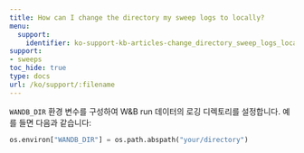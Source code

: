 ```yaml
---
title: How can I change the directory my sweep logs to locally?
menu:
  support:
    identifier: ko-support-kb-articles-change_directory_sweep_logs_locally
support:
- sweeps
toc_hide: true
type: docs
url: /ko/support/:filename
---
```


`WANDB_DIR` 환경 변수를 구성하여 W&B run 데이터의 로깅 디렉토리를 설정합니다. 예를 들면 다음과 같습니다:

```python
os.environ["WANDB_DIR"] = os.path.abspath("your/directory")
```
